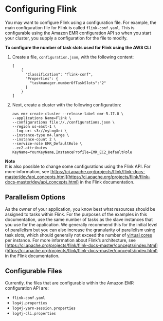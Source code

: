 # Configuring Flink<a name="flink-configure"></a>

You may want to configure Flink using a configuration file\. For example, the main configuration file for Flink is called `flink-conf.yaml`\. This is configurable using the Amazon EMR configuration API so when you start your cluster, you supply a configuration for the file to modify\.

**To configure the number of task slots used for Flink using the AWS CLI**

1. Create a file, `configuration.json`, with the following content:

   ```
   [
       {
         "Classification": "flink-conf",
         "Properties": {
           "taskmanager.numberOfTaskSlots":"2"
         }
       }
   ]
   ```

1. Next, create a cluster with the following configuration:

   ```
   aws emr create-cluster --release-label emr-5.17.0 \
   --applications Name=Flink \
   --configurations file://./configurations.json \
   --region us-east-1 \
   --log-uri s3://myLogUri \
   --instance-type m4.large \
   --instance-count 2 \
   --service-role EMR_DefaultRole \ 
   --ec2-attributes KeyName=YourKeyName,InstanceProfile=EMR_EC2_DefaultRole
   ```

**Note**  
It is also possible to change some configurations using the Flink API\. For more information, see [https://ci.apache.org/projects/flink/flink-docs-master/dev/api_concepts.html](https://ci.apache.org/projects/flink/flink-docs-master/dev/api_concepts.html) in the Flink documentation\.

## Parallelism Options<a name="flink-parallelism"></a>

As the owner of your application, you know best what resources should be assigned to tasks within Flink\. For the purposes of the examples in this documentation, use the same number of tasks as the slave instances that you use for the application\. We generally recommend this for the initial level of parallelism but you can also increase the granularity of parallelism using task slots, which should generally not exceed the number of [virtual cores](https://aws.amazon.com/ec2/virtualcores/) per instance\. For more information about Flink’s architecture, see [https://ci.apache.org/projects/flink/flink-docs-master/concepts/index.html](https://ci.apache.org/projects/flink/flink-docs-master/concepts/index.html) in the Flink documentation\.

## Configurable Files<a name="flink-configurable-files"></a>

Currently, the files that are configurable within the Amazon EMR configuration API are:
+ `flink-conf.yaml`
+ `log4j.properties`
+ `log4j-yarn-session.properties`
+ `log4j-cli.properties`